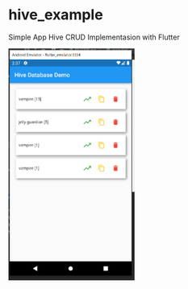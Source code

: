 # hive_example
 
Simple App Hive CRUD Implementasion with Flutter

<p float="left">
<img src="https://github.com/nurhidayat-agung/hive_example/blob/master/ss/1.PNG" width="250">
</p>
